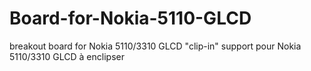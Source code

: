 # Board-for-Nokia-5110-GLCD
breakout board for Nokia 5110/3310 GLCD "clip-in"  support pour Nokia 5110/3310 GLCD à enclipser
